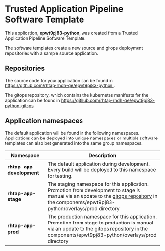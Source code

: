 # Trusted Application Pipeline Software Template

This application, **epwt9pj83-python**, was created from a Trusted Application Pipeline Software Template.

The software templates create a new source and gitops deployment repositories with a sample source application. 

## Repositories

The source code for your application can be found in [https://github.com/rhtap-rhdh-qe/epwt9pj83-python ](https://github.com/rhtap-rhdh-qe/epwt9pj83-python ).
 
The gitops repository, which contains the kubernetes manifests for the application can be found in 
[https://github.com/rhtap-rhdh-qe/epwt9pj83-python-gitops ](https://github.com/rhtap-rhdh-qe/epwt9pj83-python-gitops ) 

## Application namespaces 

The default application will be found in the following namespaces. Applications can be deployed into unique namespaces or multiple software templates can also bet generated into the same group namespaces.  

|  Namespace   |  Description   |  
| -------- | -------- |   
| **rhtap-app-development** | The default application during development. Every build will be deployed to this namespace for testing. | 
| **rhtap-app-stage** | The staging namespace for this application. Promotion from development to stage is manual via an update to the [gitops repository](https://github.com/rhtap-rhdh-qe/epwt9pj83-python-gitops ) in the components/epwt9pj83-python/overlays/prod directory |  
| **rhtap-app-prod** | The production namespace for this application. Promotion from stage to production is manual via an update to the [gitops repository](https://github.com/rhtap-rhdh-qe/epwt9pj83-python-gitops ) in the components/epwt9pj83-python/overlays/prod directory | 